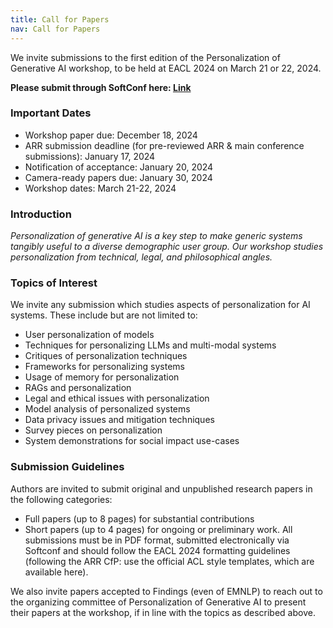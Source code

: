 ```yaml
---
title: Call for Papers
nav: Call for Papers
---
```


We invite submissions to the first edition of the Personalization of Generative AI workshop, to be held at EACL 2024 on March 21 or 22, 2024.

**Please submit through SoftConf here: [Link](https://softconf.com/eacl2024/PERSONALIZE-2024/)**

### Important Dates
* Workshop paper due: December 18, 2024
* ARR submission deadline (for pre-reviewed ARR & main conference submissions): January 17, 2024
* Notification of acceptance: January 20, 2024
* Camera-ready papers due: January 30, 2024
* Workshop dates: March 21-22, 2024

### Introduction
*Personalization of generative AI is a key step to make generic systems tangibly useful to a diverse demographic user group. Our workshop studies personalization from technical, legal, and philosophical angles.*

### Topics of Interest

We invite any submission which studies aspects of personalization for AI systems. These include but are not limited to:
<!-- With this in mind, the Personalization of Generative AI workshop invites contributions related but not limited to the following topics: -->

*  User personalization of models
*  Techniques for personalizing LLMs and multi-modal systems
*  Critiques of personalization techniques
*  Frameworks for personalizing systems
*  Usage of memory for personalization
*  RAGs and personalization
*  Legal and ethical issues with personalization
*  Model analysis of personalized systems
*  Data privacy issues and mitigation techniques
*  Survey pieces on personalization
*  System demonstrations for social impact use-cases

### Submission Guidelines
Authors are invited to submit original and unpublished research papers in the following categories:

*  Full papers (up to 8 pages) for substantial contributions
*  Short papers (up to 4 pages) for ongoing or preliminary work.
All submissions must be in PDF format, submitted electronically via Softconf and should follow the EACL 2024 formatting guidelines (following the ARR CfP: use the official ACL style templates, which are available here).

We also invite papers accepted to Findings (even of EMNLP) to reach out to the organizing committee of Personalization of Generative AI to present their papers at the workshop, if in line with the topics as described above.



<!-- [//]: # ({% capture text %}Note:)

[//]: # (There are *soft* limits and guidelines for gh-pages usage: sites should be < 1GB, use < 100GB bandwidth per month, and make < 10 builds per hour.)

[//]: # (If your site exceeds these quotas, GitHub will send you a notice asking you to modify the repository.)

[//]: # (All content must follow the [community guidelines]&#40;https://help.github.com/articles/github-community-guidelines/&#41;, e.g. no violence, obscene sex, or illegal stuff.{% endcapture %})
{% include alert.html text=text color=secondary %} -->
